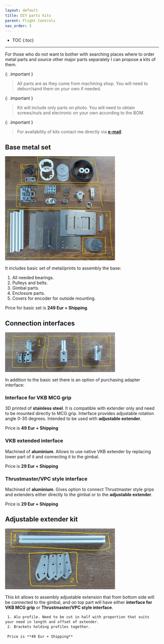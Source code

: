 ```yaml
---
layout: default
title: DIY parts kits
parent: Flight Controls
nav_order: 3
---
```


- TOC
{:toc}

---
For those who do not want to bother with searching places where to order metal parts and source other major parts separately I can propose a kits of them.

{: .important }
>All parts are as they come from machining shop. You will need to deburr/sand them on your own if needed.

{: .important }
>Kit will include only parts on photo. You will need to obtain screws/nuts and electronic on your own according to the BOM.

{: .important }
> For availability of kits contact me directly via <a href="mailto:ffbeast.devices@gmail.com"><b>e-mail</b></a>.


## Base metal set
[<img src="../../assets/images/kit/base_set.jpg" width="360">](../../assets/images/kit/base_set.jpg)

It includes basic set of metal/prints to assembly the base:
1. All needed bearings.
2. Pulleys and belts.
3. Gimbal parts.
4. Enclosure parts.
5. Covers for encoder for outside mounting.

Price for basic set is **249 Eur + Shipping**.

## Connection interfaces
[<img src="../../assets/images/kit/connection_interfaces.jpg" width="360">](../../assets/images/kit/connection_interfaces.jpg)

In addition to the basic set there is an option of purchasing adapter interface:

### Interface for VKB MCG grip
3D printed of **stainless steel**. It is compatible with extender only and need to be mounted directly to MCG grip. Interface provides adjustable rotation angle 0-30 degrees.
Intended to be used with **adjustable extender**.

Price is **49 Eur + Shipping**

### VKB extended interface
Machined of **aluminium**. Allows to use native VKB extender by replacing lower part of it and connecting it to the gimbal.

Price is **29 Eur + Shipping**

### Thrustmaster/VPC style interface
Machined of **aluminium**. Gives option to connect Thrustmaster style grips and extenders either directly to the gimbal or to the **adjustable extender**.

Price is **29 Eur + Shipping**

## Adjustable extender kit
[<img src="../../assets/images/kit/extender.jpg" width="360">](../../assets/images/kit/extender.jpg)

This kit allows to assembly adjustable extension that from bottom side will be connected to the gimbal,
     and on top part will have either **interface for VKB MCG grip** or **Thrustmaster/VPC style interface**.

     1. Alu profile. Need to be cut in half with proportion that suits your need in length and offset of extender.
     2. Brackets holding profiles together.

     Price is **49 Eur + Shipping**
